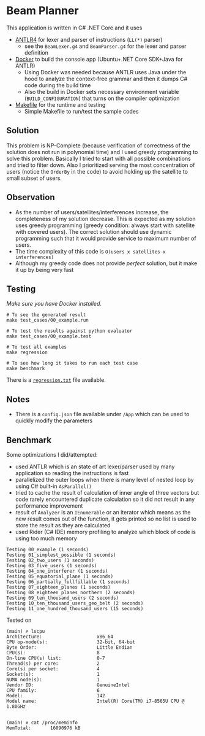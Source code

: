 # Beam Planner

This application is written in C# .NET Core and it uses
- [ANTLR4](https://www.antlr.org/) for lexer and parser of instructions (`LL(*)` parser)
  - see the `BeamLexer.g4` and `BeamParser.g4` for the lexer and parser definition
- [Docker](https://www.docker.com/) to build the console app (Ubuntu+.NET Core SDK+Java for ANTLR)
  - Using Docker was needed because ANTLR uses Java under the hood to analyze the context-free grammar
  and then it dumps C# code during the build time
  - Also the build in Docker sets necessary environment variable (`BUILD_CONFIGURATION`) that turns on 
  the compiler optimization
- [Makefile](https://www.gnu.org/software/make/manual/make.html) for the runtime and testing
  - Simple Makefile to run/test the sample codes

## Solution
This problem is NP-Complete (because verification of correctness of the solution does not 
run in polynomial time) and I used greedy programming to solve this problem. Basically I tried to
start with all possible combinations and tried to filter down. Also I prioritized serving the most
concentration of users (notice the `OrderBy` in the code) to avoid holding up the satellite to small
subset of users.

## Observation
- As the number of users/satellites/interferences increase, the completeness of my solution decrease. This is expected 
as my solution uses greedy programming (greedy condition: always start with satellite with covered users). The correct
solution should use dynamic programming such that it would provide service to maximum number of users.
- The time complexity of this code is `O(users x satellites x interferences)`
- Although my greedy code does not provide _perfect_ solution, but it make it up by being very fast

## Testing

_Make sure you have Docker installed._

```shell
# To see the generated result
make test_cases/00_example.run

# To test the results against python evaluator
make test_cases/00_example.test

# To test all examples
make regression

# To see how long it takes to run each test case
make benchmark
```

There is a [`regression.txt`](regression.txt) file available.

## Notes 

- There is a `config.json` file available under `/App` which can be used to quickly modify the parameters

## Benchmark

Some optimizations I did/attempted:
- used ANTLR which is an state of art lexer/parser used by many application so reading the instructions is fast
- parallelized the outer loops when there is many level of nested loop by using C# built-in `AsParallel()`
- tried to cache the result of calculation of inner angle of three vectors but code rarely encountered duplicate
calculation so it did not result in any performance improvement
- result of `Analyzer` is an `IEnumerable` or an iterator which means as the new result comes out of the function, 
it gets printed so no list is used to store the result as they are calculated
- used Rider (C# IDE) memory profiling to analyze which block of code is using too much memory

```shell
Testing 00_example (1 seconds)
Testing 01_simplest_possible (1 seconds)
Testing 02_two_users (1 seconds)
Testing 03_five_users (1 seconds)
Testing 04_one_interferer (1 seconds)
Testing 05_equatorial_plane (1 seconds)
Testing 06_partially_fullfillable (1 seconds)
Testing 07_eighteen_planes (1 seconds)
Testing 08_eighteen_planes_northern (2 seconds)
Testing 09_ten_thousand_users (2 seconds)
Testing 10_ten_thousand_users_geo_belt (2 seconds)
Testing 11_one_hundred_thousand_users (15 seconds)
```

Tested on 
```shell
(main) ✗ lscpu
Architecture:                    x86_64
CPU op-mode(s):                  32-bit, 64-bit
Byte Order:                      Little Endian
CPU(s):                          8
On-line CPU(s) list:             0-7
Thread(s) per core:              2
Core(s) per socket:              4
Socket(s):                       1
NUMA node(s):                    1
Vendor ID:                       GenuineIntel
CPU family:                      6
Model:                           142
Model name:                      Intel(R) Core(TM) i7-8565U CPU @ 1.80GHz


(main) ✗ cat /proc/meminfo
MemTotal:       16090976 kB
```
